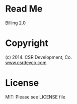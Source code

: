 # Read Me
Billing 2.0

# Copyright
(c) 2014. CSR Development, Co.<br>
www.csrdevco.com

# License
MIT: Please see LICENSE file
